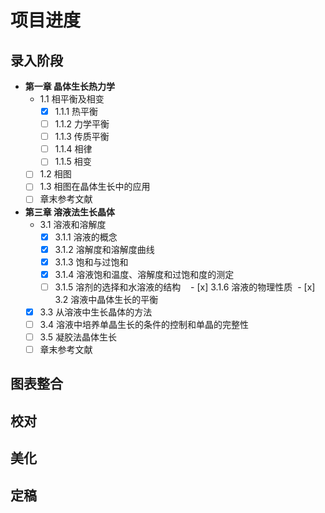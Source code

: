 ﻿# 项目进度
## 录入阶段
- **第一章 晶体生长热力学**
  - 1.1 相平衡及相变
    - [x] 1.1.1 热平衡
    - [ ] 1.1.2 力学平衡
    - [ ] 1.1.3 传质平衡
    - [ ] 1.1.4 相律
    - [ ] 1.1.5 相变
  - [ ] 1.2 相图
  - [ ] 1.3 相图在晶体生长中的应用
  - [ ] 章末参考文献
- **第三章 溶液法生长晶体**
  - 3.1 溶液和溶解度
    - [x] 3.1.1 溶液的概念
    - [x] 3.1.2 溶解度和溶解度曲线
    - [x] 3.1.3 饱和与过饱和
    - [x] 3.1.4 溶液饱和温度、溶解度和过饱和度的测定
    - [ ] 3.1.5 溶剂的选择和水溶液的结构
    - [x] 3.1.6 溶液的物理性质
  - [x] 3.2 溶液中晶体生长的平衡
  - [x] 3.3 从溶液中生长晶体的方法
  - [ ] 3.4 溶液中培养单晶生长的条件的控制和单晶的完整性
  - [ ] 3.5 凝胶法晶体生长
  - [ ] 章末参考文献
  
## 图表整合

## 校对

## 美化

## 定稿
